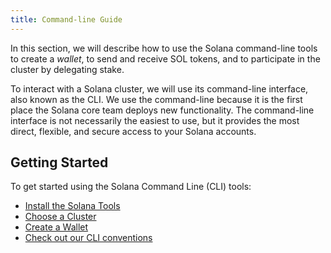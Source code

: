 ```yaml
---
title: Command-line Guide
---
```


In this section, we will describe how to use the Solana command-line tools to create a _wallet_, to send and receive SOL tokens, and to participate in the cluster by delegating stake.

To interact with a Solana cluster, we will use its command-line interface, also known as the CLI. We use the command-line because it is the first place the Solana core team deploys new functionality. The command-line interface is not necessarily the easiest to use, but it provides the most direct, flexible, and secure access to your Solana accounts.

## Getting Started

To get started using the Solana Command Line (CLI) tools:

- [Install the Solana Tools](cli/install-solana-cli-tools.md)
- [Choose a Cluster](cli/choose-a-cluster.md)
- [Create a Wallet](wallet-guide/cli.md)
- [Check out our CLI conventions](cli/conventions.md)
